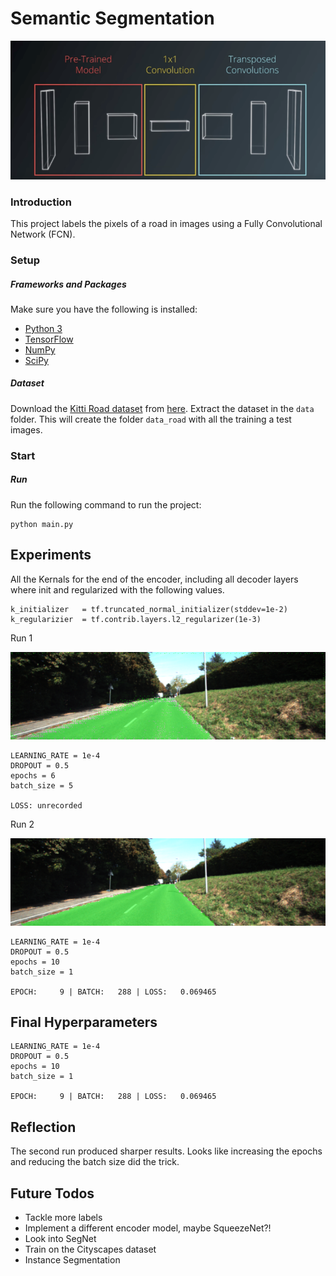 # Semantic Segmentation
![alt text](fcn8.png)

### Introduction
This project labels the pixels of a road in images using a Fully Convolutional Network (FCN).

### Setup
##### Frameworks and Packages
Make sure you have the following is installed:
 - [Python 3](https://www.python.org/)
 - [TensorFlow](https://www.tensorflow.org/)
 - [NumPy](http://www.numpy.org/)
 - [SciPy](https://www.scipy.org/)
##### Dataset
Download the [Kitti Road dataset](http://www.cvlibs.net/datasets/kitti/eval_road.php) from [here](http://www.cvlibs.net/download.php?file=data_road.zip).
Extract the dataset in the `data` folder.  This will create the folder `data_road` with all the training a test images.

### Start
##### Run
Run the following command to run the project:
```
python main.py
```

## Experiments
All the Kernals for the end of the encoder, including all decoder layers where init and regularized with the following values.

```
k_initializer   = tf.truncated_normal_initializer(stddev=1e-2)
k_regularizier  = tf.contrib.layers.l2_regularizer(1e-3)
```
Run 1

![alt text](runs/run1.png)
```
LEARNING_RATE = 1e-4
DROPOUT = 0.5
epochs = 6
batch_size = 5

LOSS: unrecorded 
```

Run 2

![alt text](runs/run2.png)

```
LEARNING_RATE = 1e-4
DROPOUT = 0.5
epochs = 10
batch_size = 1

EPOCH:     9 | BATCH:   288 | LOSS:   0.069465
```

## Final Hyperparameters
```
LEARNING_RATE = 1e-4
DROPOUT = 0.5
epochs = 10
batch_size = 1

EPOCH:     9 | BATCH:   288 | LOSS:   0.069465
```

## Reflection
The second run produced sharper results. Looks like increasing the epochs and reducing the batch size did the trick.

## Future Todos

* Tackle more labels
* Implement a different encoder model, maybe SqueezeNet?!
* Look into SegNet
* Train on the Cityscapes dataset
* Instance Segmentation